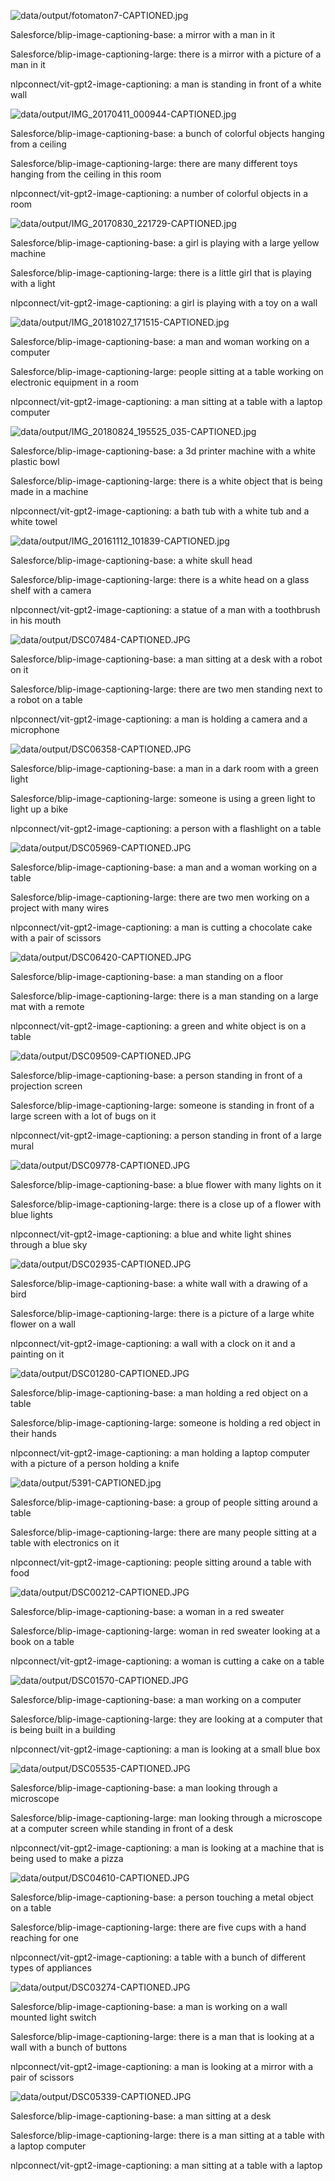 ![data/output/fotomaton7-CAPTIONED.jpg](data/output/fotomaton7-CAPTIONED.jpg)

Salesforce/blip-image-captioning-base: a mirror with a man in it

Salesforce/blip-image-captioning-large: there is a mirror with a picture of a man in it

nlpconnect/vit-gpt2-image-captioning: a man is standing in front of a white wall 



![data/output/IMG_20170411_000944-CAPTIONED.jpg](data/output/IMG_20170411_000944-CAPTIONED.jpg)

Salesforce/blip-image-captioning-base: a bunch of colorful objects hanging from a ceiling

Salesforce/blip-image-captioning-large: there are many different toys hanging from the ceiling in this room

nlpconnect/vit-gpt2-image-captioning: a number of colorful objects in a room 



![data/output/IMG_20170830_221729-CAPTIONED.jpg](data/output/IMG_20170830_221729-CAPTIONED.jpg)

Salesforce/blip-image-captioning-base: a girl is playing with a large yellow machine

Salesforce/blip-image-captioning-large: there is a little girl that is playing with a light

nlpconnect/vit-gpt2-image-captioning: a girl is playing with a toy on a wall 



![data/output/IMG_20181027_171515-CAPTIONED.jpg](data/output/IMG_20181027_171515-CAPTIONED.jpg)

Salesforce/blip-image-captioning-base: a man and woman working on a computer

Salesforce/blip-image-captioning-large: people sitting at a table working on electronic equipment in a room

nlpconnect/vit-gpt2-image-captioning: a man sitting at a table with a laptop computer 



![data/output/IMG_20180824_195525_035-CAPTIONED.jpg](data/output/IMG_20180824_195525_035-CAPTIONED.jpg)

Salesforce/blip-image-captioning-base: a 3d printer machine with a white plastic bowl

Salesforce/blip-image-captioning-large: there is a white object that is being made in a machine

nlpconnect/vit-gpt2-image-captioning: a bath tub with a white tub and a white towel 



![data/output/IMG_20161112_101839-CAPTIONED.jpg](data/output/IMG_20161112_101839-CAPTIONED.jpg)

Salesforce/blip-image-captioning-base: a white skull head

Salesforce/blip-image-captioning-large: there is a white head on a glass shelf with a camera

nlpconnect/vit-gpt2-image-captioning: a statue of a man with a toothbrush in his mouth 



![data/output/DSC07484-CAPTIONED.JPG](data/output/DSC07484-CAPTIONED.JPG)

Salesforce/blip-image-captioning-base: a man sitting at a desk with a robot on it

Salesforce/blip-image-captioning-large: there are two men standing next to a robot on a table

nlpconnect/vit-gpt2-image-captioning: a man is holding a camera and a microphone 



![data/output/DSC06358-CAPTIONED.JPG](data/output/DSC06358-CAPTIONED.JPG)

Salesforce/blip-image-captioning-base: a man in a dark room with a green light

Salesforce/blip-image-captioning-large: someone is using a green light to light up a bike

nlpconnect/vit-gpt2-image-captioning: a person with a flashlight on a table 



![data/output/DSC05969-CAPTIONED.JPG](data/output/DSC05969-CAPTIONED.JPG)

Salesforce/blip-image-captioning-base: a man and a woman working on a table

Salesforce/blip-image-captioning-large: there are two men working on a project with many wires

nlpconnect/vit-gpt2-image-captioning: a man is cutting a chocolate cake with a pair of scissors 



![data/output/DSC06420-CAPTIONED.JPG](data/output/DSC06420-CAPTIONED.JPG)

Salesforce/blip-image-captioning-base: a man standing on a floor

Salesforce/blip-image-captioning-large: there is a man standing on a large mat with a remote

nlpconnect/vit-gpt2-image-captioning: a green and white object is on a table 



![data/output/DSC09509-CAPTIONED.JPG](data/output/DSC09509-CAPTIONED.JPG)

Salesforce/blip-image-captioning-base: a person standing in front of a projection screen

Salesforce/blip-image-captioning-large: someone is standing in front of a large screen with a lot of bugs on it

nlpconnect/vit-gpt2-image-captioning: a person standing in front of a large mural 



![data/output/DSC09778-CAPTIONED.JPG](data/output/DSC09778-CAPTIONED.JPG)

Salesforce/blip-image-captioning-base: a blue flower with many lights on it

Salesforce/blip-image-captioning-large: there is a close up of a flower with blue lights

nlpconnect/vit-gpt2-image-captioning: a blue and white light shines through a blue sky 



![data/output/DSC02935-CAPTIONED.JPG](data/output/DSC02935-CAPTIONED.JPG)

Salesforce/blip-image-captioning-base: a white wall with a drawing of a bird

Salesforce/blip-image-captioning-large: there is a picture of a large white flower on a wall

nlpconnect/vit-gpt2-image-captioning: a wall with a clock on it and a painting on it 



![data/output/DSC01280-CAPTIONED.JPG](data/output/DSC01280-CAPTIONED.JPG)

Salesforce/blip-image-captioning-base: a man holding a red object on a table

Salesforce/blip-image-captioning-large: someone is holding a red object in their hands

nlpconnect/vit-gpt2-image-captioning: a man holding a laptop computer with a picture of a person holding a knife 



![data/output/5391-CAPTIONED.jpg](data/output/5391-CAPTIONED.jpg)

Salesforce/blip-image-captioning-base: a group of people sitting around a table

Salesforce/blip-image-captioning-large: there are many people sitting at a table with electronics on it

nlpconnect/vit-gpt2-image-captioning: people sitting around a table with food 



![data/output/DSC00212-CAPTIONED.JPG](data/output/DSC00212-CAPTIONED.JPG)

Salesforce/blip-image-captioning-base: a woman in a red sweater

Salesforce/blip-image-captioning-large: woman in red sweater looking at a book on a table

nlpconnect/vit-gpt2-image-captioning: a woman is cutting a cake on a table 



![data/output/DSC01570-CAPTIONED.JPG](data/output/DSC01570-CAPTIONED.JPG)

Salesforce/blip-image-captioning-base: a man working on a computer

Salesforce/blip-image-captioning-large: they are looking at a computer that is being built in a building

nlpconnect/vit-gpt2-image-captioning: a man is looking at a small blue box 



![data/output/DSC05535-CAPTIONED.JPG](data/output/DSC05535-CAPTIONED.JPG)

Salesforce/blip-image-captioning-base: a man looking through a microscope

Salesforce/blip-image-captioning-large: man looking through a microscope at a computer screen while standing in front of a desk

nlpconnect/vit-gpt2-image-captioning: a man is looking at a machine that is being used to make a pizza 



![data/output/DSC04610-CAPTIONED.JPG](data/output/DSC04610-CAPTIONED.JPG)

Salesforce/blip-image-captioning-base: a person touching a metal object on a table

Salesforce/blip-image-captioning-large: there are five cups with a hand reaching for one

nlpconnect/vit-gpt2-image-captioning: a table with a bunch of different types of appliances 



![data/output/DSC03274-CAPTIONED.JPG](data/output/DSC03274-CAPTIONED.JPG)

Salesforce/blip-image-captioning-base: a man is working on a wall mounted light switch

Salesforce/blip-image-captioning-large: there is a man that is looking at a wall with a bunch of buttons

nlpconnect/vit-gpt2-image-captioning: a man is looking at a mirror with a pair of scissors 



![data/output/DSC05339-CAPTIONED.JPG](data/output/DSC05339-CAPTIONED.JPG)

Salesforce/blip-image-captioning-base: a man sitting at a desk

Salesforce/blip-image-captioning-large: there is a man sitting at a table with a laptop computer

nlpconnect/vit-gpt2-image-captioning: a man sitting at a table with a laptop 



